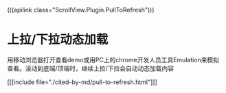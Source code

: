 (((apilink class="ScrollView.Plugin.PullToRefresh")))
# 上拉/下拉动态加载

用移动浏览器打开查看demo或用PC上的chrome开发人员工具Emulation来模拟查看。滚动到底端/顶端时，继续上拉/下拉会自动动态加载内容

[[[include file="./cited-by-md/pull-to-refresh.html"]]]
